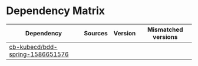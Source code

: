 # Dependency Matrix

Dependency | Sources | Version | Mismatched versions
---------- | ------- | ------- | -------------------
[cb-kubecd/bdd-spring-1586651576](https://github.com/cb-kubecd/bdd-spring-1586651576.git) |  | []() | 
